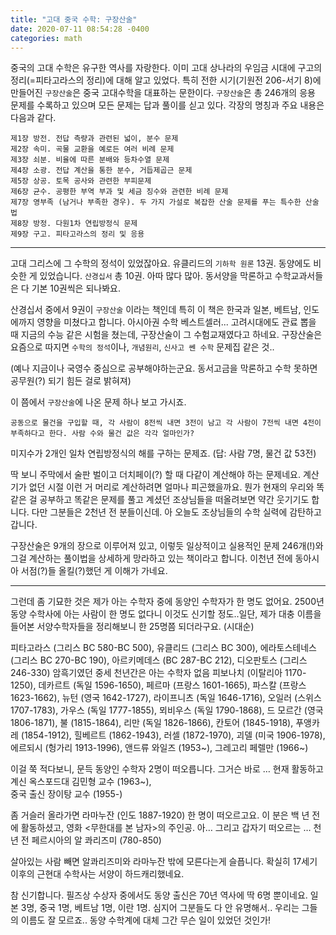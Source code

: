 ```yaml
---
title: "고대 중국 수학: 구장산술"
date: 2020-07-11 08:54:28 -0400
categories: math
---
```



중국의 고대 수학은 유구한 역사를 자랑한다. 이미 고대 상나라의 우임금 시대에 구고의 정리(=피타고라스의 정리)에 대해 알고 있었다. 특히 전한 시기(기원전 206-서기 8)에 만들어진 `구장산술`은 중국 고대수학을 대표하는 문한이다.
`구장산술`은 총 246개의 응용 문제를 수록하고 있으며 모든 문제는 답과 풀이를 싣고 있다. 각장의 명칭과 주요 내용은 다음과 같다.

```
제1장 방전. 전답 측량과 관련된 넓이, 분수 문제
제2장 속미. 곡물 교환을 예로든 여러 비례 문제
제3장 쇠분. 비율에 따른 분배와 등차수열 문제
제4장 소광. 전답 계산을 통한 분수, 거듭제곱근 문제
제5장 상공. 토목 공사와 관련한 부피문제
제6장 균수. 공평한 부역 부과 및 세금 징수와 관련한 비례 문제
제7장 영부족 (남거나 부족한 경우). 두 가지 가설로 복잡한 산술 문제를 푸는 특수한 산술법
제8장 방정. 다원1차 연립방정식 문제
제9장 구고. 피타고라스의 정리 및 응용
```

----------------


고대 그리스에 그 수학의 정석이 있었잖아요. 유클리드의 `기하학 원론` 13권. 
동양에도 비슷한 게 있었습니다. `산경십서` 총 10권. 아따 많다 많아. 동서양을 막론하고 수학교과서들은 다 기본 10권씩은 되나봐요.

산경십서 중에서 9권이 `구장산술` 이라는 책인데 특히 이 책은 한국과 일본, 베트남, 인도에까지 영향을 미쳤다고 합니다. 아시아권 수학 베스트셀러...
고려시대에도 관료 뽑을 때 지금의 수능 같은 시험을 쳤는데, 구장산술이 그 수험교재였다고 하네요. 구장산술은 요즘으로 따지면 `수학의 정석`이나, `개념원리`, `신사고 쎈 수학` 문제집 같은 것.. 

(예나 지금이나 국영수 중심으로 공부해야하는군요. 동서고금을 막론하고 수학 못하면 공무원(?) 되기 힘든 걸로 밝혀져)

이 쯤에서 `구장산술`에 나온 문제 하나 보고 가시죠.

`공동으로 물건을 구입할 때, 각 사람이 8전씩 내면 3전이 남고 각 사람이 7전씩 내면 4전이 부족하다고 한다. 사람 수와 물건 값은 각각 얼마인가?`

미지수가 2개인 일차 연립방정식의 해를 구하는 문제죠.
(답: 사람 7명, 물건 값 53전)

딱 보니 주막에서 술판 벌이고 더치페이(?) 할 때 다같이 계산해야 하는 문제네요. 계산기가 없던 시절 이런 거 머리로 계산하려면 얼마나 피곤했을까요. 
뭔가 현재의 우리와 똑같은 걸 공부하고 똑같은 문제를 풀고 계셨던 조상님들을 떠올려보면 약간 웃기기도 합니다. 다만 그분들은 2천년 전 분들이신데. 
아 오늘도 조상님들의 수학 실력에 감탄하고 갑니다.

구장산술은 9개의 장으로 이루어져 있고, 이렇듯 일상적이고 실용적인 문제 246개(!)와 그걸 계산하는 풀이법을 상세하게 망라하고 있는 책이라고 합니다. 
이천년 전에 동아시아 서점(?)들 올킬(?)했던 게 이해가 가네요.


-------

그런데 좀 기묘한 것은 제가 아는 수학자 중에 동양인 수학자가 한 명도 없어요.
2500년 동양 수학사에 아는 사람이 한 명도 없다니 이것도 신기할 정도..일단, 제가 대충 이름을 들어본 서양수학자들을 정리해보니 한 25명쯤 되더라구요. (시대순)


피타고라스 (그리스 BC 580-BC 500), 유클리드 (그리스 BC 300), 에라토스테네스 (그리스 BC 270-BC 190), 아르키메데스 (BC 287-BC 212), 디오판토스 (그리스 246-330)
암흑기였던 중세 천년간은 아는 수학자 없음
피보나치 (이탈리아 1170-1250),
데카르트 (독일 1596-1650), 페르마 (프랑스 1601-1665), 파스칼 (프랑스 1623-1662), 뉴턴 (영국 1642-1727), 라이프니츠 (독일 1646-1716),
오일러 (스위스 1707-1783), 가우스 (독일 1777-1855), 뫼비우스 (독일 1790-1868),
드 모르간 (영국 1806-1871), 불 (1815-1864), 리만 (독일 1826-1866), 칸토어 (1845-1918), 푸앵카레 (1854-1912), 힐베르트 (1862-1943), 러셀 (1872-1970),
괴델 (미국 1906-1978), 에르되시 (헝가리 1913-1996), 앤드류 와일즈 (1953~), 그레고리 페렐만 (1966~)



이걸 쭉 적다보니, 문득 동양인 수학자 2명이 떠오릅니다. 그거슨 바로 … 
현재 활동하고 계신  옥스포드대 김민형 교수 (1963~),  
중국 출신 장이탕 교수 (1955-)

좀 거슬러 올라가면 라마누잔 (인도 1887-1920) 한 명이 떠오르고요.  이 분은 백 년 전에 활동하셨고, 영화 <무한대를 본 남자>의 주인공.
아… 그리고 갑자기 떠오르는 …  천 년 전 페르시아의  알 콰리즈미 (780-850)

살아있는 사람 빼면  알콰리즈미와 라마누잔 밖에 모른다는게 슬픕니다.  확실히 17세기 이후의 근현대 수학사는 서양이 하드캐리했네요.

참 신기합니다. 필즈상 수상자 중에서도 동양 출신은 70년 역사에 딱 6명 뿐이네요. 일본 3명, 중국 1명, 베트남 1명, 이란 1명.
심지어 그분들도 다 안 유명해서.. 우리는 그들의 이름도 잘 모르죠..
동양 수학계에 대체 그간 무슨 일이 있었던 것인가!